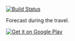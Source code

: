 [![Build Status](https://travis-ci.org/Pozzoooo/travelWeather.svg?branch=master)](https://travis-ci.org/Pozzoooo/travelWeather)

Forecast during the travel.

<a href='https://play.google.com/store/apps/details?id=pozzo.apps.travelweather&utm_source=github&pcampaignid=MKT-Other-global-all-co-prtnr-py-PartBadge-Mar2515-1'><img alt='Get it on Google Play' src='https://play.google.com/intl/en_gb/badges/images/generic/en_badge_web_generic.png'/></a>
